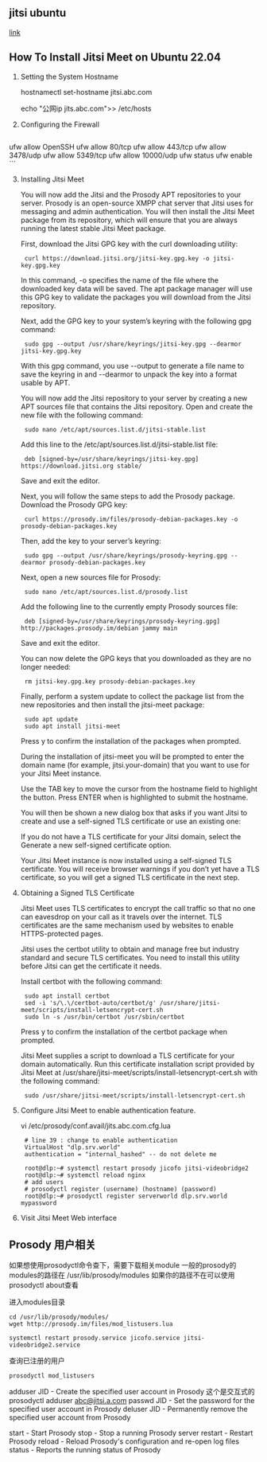 
## jitsi ubuntu

[link](https://www.digitalocean.com/community/tutorials/how-to-install-jitsi-meet-on-ubuntu-22-04)

## How To Install Jitsi Meet on Ubuntu 22.04

1. Setting the System Hostname

    hostnamectl set-hostname jitsi.abc.com

    echo "公网ip jits.abc.com">> /etc/hosts

2. Configuring the Firewall

    ```
ufw allow OpenSSH
ufw allow 80/tcp
ufw allow 443/tcp
ufw allow 3478/udp
ufw allow 5349/tcp
ufw allow 10000/udp
ufw status
ufw enable
    ```

3. Installing Jitsi Meet

    You will now add the Jitsi and the Prosody APT repositories to your server.
    Prosody is an open-source XMPP chat server that Jitsi uses for messaging
    and admin authentication. You will then install the Jitsi Meet package from
    its repository, which will ensure that you are always running the latest
    stable Jitsi Meet package.

    First, download the Jitsi GPG key with the curl downloading utility:

        curl https://download.jitsi.org/jitsi-key.gpg.key -o jitsi-key.gpg.key

    In this command, -o specifies the name of the file where the downloaded key
    data will be saved. The apt package manager will use this GPG key to
    validate the packages you will download from the Jitsi repository.

    Next, add the GPG key to your system’s keyring with the following gpg command:

        sudo gpg --output /usr/share/keyrings/jitsi-key.gpg --dearmor jitsi-key.gpg.key

    With this gpg command, you use --output to generate a file name to save the
    keyring in and --dearmor to unpack the key into a format usable by APT.

    You will now add the Jitsi repository to your server by creating a new APT
    sources file that contains the Jitsi repository. Open and create the new
    file with the following command:

        sudo nano /etc/apt/sources.list.d/jitsi-stable.list

    Add this line to the /etc/apt/sources.list.d/jitsi-stable.list file:

        deb [signed-by=/usr/share/keyrings/jitsi-key.gpg] https://download.jitsi.org stable/

    Save and exit the editor.

    Next, you will follow the same steps to add the Prosody package. Download
    the Prosody GPG key:

        curl https://prosody.im/files/prosody-debian-packages.key -o prosody-debian-packages.key

    Then, add the key to your server’s keyring:

        sudo gpg --output /usr/share/keyrings/prosody-keyring.gpg --dearmor prosody-debian-packages.key

    Next, open a new sources file for Prosody:

        sudo nano /etc/apt/sources.list.d/prosody.list

    Add the following line to the currently empty Prosody sources file:

        deb [signed-by=/usr/share/keyrings/prosody-keyring.gpg] http://packages.prosody.im/debian jammy main

    Save and exit the editor.

    You can now delete the GPG keys that you downloaded as they are no longer
    needed:

        rm jitsi-key.gpg.key prosody-debian-packages.key

    Finally, perform a system update to collect the package list from the new
    repositories and then install the jitsi-meet package:

        sudo apt update
        sudo apt install jitsi-meet

    Press y to confirm the installation of the packages when prompted.

    During the installation of jitsi-meet you will be prompted to enter the
    domain name (for example, jitsi.your-domain) that you want to use for your
    Jitsi Meet instance.

    Use the TAB key to move the cursor from the hostname field to highlight the
    <OK> button. Press ENTER when <OK> is highlighted to submit the hostname.

    You will then be shown a new dialog box that asks if you want Jitsi to
    create and use a self-signed TLS certificate or use an existing one:

    If you do not have a TLS certificate for your Jitsi domain, select the
    Generate a new self-signed certificate option.

    Your Jitsi Meet instance is now installed using a self-signed TLS
    certificate. You will receive browser warnings if you don’t yet have a TLS
    certificate, so you will get a signed TLS certificate in the next step.

4. Obtaining a Signed TLS Certificate

    Jitsi Meet uses TLS certificates to encrypt the call traffic so that no one
    can eavesdrop on your call as it travels over the internet. TLS
    certificates are the same mechanism used by websites to enable
    HTTPS-protected pages.

    Jitsi uses the certbot utility to obtain and manage free but industry
    standard and secure TLS certificates. You need to install this utility
    before Jitsi can get the certificate it needs.

    Install certbot with the following command:
    
        sudo apt install certbot
        sed -i 's/\.\/certbot-auto/certbot/g' /usr/share/jitsi-meet/scripts/install-letsencrypt-cert.sh
        sudo ln -s /usr/bin/certbot /usr/sbin/certbot

    Press y to confirm the installation of the certbot package when prompted.

    Jitsi Meet supplies a script to download a TLS certificate for your domain
    automatically. Run this certificate installation script provided by Jitsi
    Meet at /usr/share/jitsi-meet/scripts/install-letsencrypt-cert.sh with the
    following command:

        sudo /usr/share/jitsi-meet/scripts/install-letsencrypt-cert.sh

5. Configure Jitsi Meet to enable authentication feature.

    vi /etc/prosody/conf.avail/jits.abc.com.cfg.lua

        # line 39 : change to enable authentication
        VirtualHost "dlp.srv.world"
        authentication = "internal_hashed" -- do not delete me

        root@dlp:~# systemctl restart prosody jicofo jitsi-videobridge2
        root@dlp:~# systemctl reload nginx
        # add users
        # prosodyctl register (username) (hostname) (password)
        root@dlp:~# prosodyctl register serverworld dlp.srv.world mypassword

6. Visit Jitsi Meet Web interface





## Prosody 用户相关

如果想使用prosodyctl命令查下，需要下载相关module
一般的prosody的modules的路径在
/usr/lib/prosody/modules
如果你的路径不在可以使用
prosodyctl about查看


进入modules目录

    cd /usr/lib/prosody/modules/
    wget http://prosody.im/files/mod_listusers.lua

    systemctl restart prosody.service jicofo.service jitsi-videobridge2.service

查询已注册的用户

    prosodyctl mod_listusers



adduser JID - Create the specified user account in Prosody
    这个是交互式的
    prosodyctl adduser abc@jitsi.a.com
passwd JID - Set the password for the specified user account in Prosody
deluser JID - Permanently remove the specified user account from Prosody

start - Start Prosody
stop - Stop a running Prosody server
restart - Restart Prosody
reload - Reload Prosody's configuration and re-open log files
status - Reports the running status of Prosody
